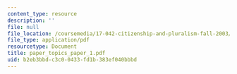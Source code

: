 ```yaml
---
content_type: resource
description: ''
file: null
file_location: /coursemedia/17-042-citizenship-and-pluralism-fall-2003/b2eb3bbdc3c00433fd1b383ef040bbbd_paper_topics_paper_1.pdf
file_type: application/pdf
resourcetype: Document
title: paper_topics_paper_1.pdf
uid: b2eb3bbd-c3c0-0433-fd1b-383ef040bbbd
---
```

